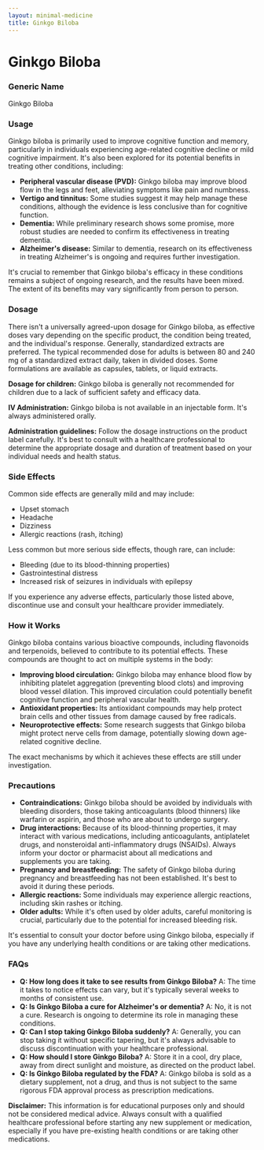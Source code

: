 ```yaml
---
layout: minimal-medicine
title: Ginkgo Biloba
---
```


# Ginkgo Biloba
### Generic Name
Ginkgo Biloba

### Usage
Ginkgo biloba is primarily used to improve cognitive function and memory, particularly in individuals experiencing age-related cognitive decline or mild cognitive impairment.  It's also been explored for its potential benefits in treating other conditions, including:

* **Peripheral vascular disease (PVD):**  Ginkgo biloba may improve blood flow in the legs and feet, alleviating symptoms like pain and numbness.
* **Vertigo and tinnitus:** Some studies suggest it may help manage these conditions, although the evidence is less conclusive than for cognitive function.
* **Dementia:** While preliminary research shows some promise, more robust studies are needed to confirm its effectiveness in treating dementia.
* **Alzheimer's disease:** Similar to dementia, research on its effectiveness in treating Alzheimer's is ongoing and requires further investigation.

It's crucial to remember that Ginkgo biloba's efficacy in these conditions remains a subject of ongoing research, and the results have been mixed.  The extent of its benefits may vary significantly from person to person.

### Dosage
There isn't a universally agreed-upon dosage for Ginkgo biloba, as effective doses vary depending on the specific product, the condition being treated, and the individual's response.  Generally, standardized extracts are preferred.  The typical recommended dose for adults is between 80 and 240 mg of a standardized extract daily, taken in divided doses.  Some formulations are available as capsules, tablets, or liquid extracts.  

**Dosage for children:**  Ginkgo biloba is generally not recommended for children due to a lack of sufficient safety and efficacy data.

**IV Administration:** Ginkgo biloba is not available in an injectable form. It's always administered orally.

**Administration guidelines:** Follow the dosage instructions on the product label carefully.  It's best to consult with a healthcare professional to determine the appropriate dosage and duration of treatment based on your individual needs and health status.


### Side Effects
Common side effects are generally mild and may include:

* Upset stomach
* Headache
* Dizziness
* Allergic reactions (rash, itching)


Less common but more serious side effects, though rare, can include:

* Bleeding (due to its blood-thinning properties)
* Gastrointestinal distress
* Increased risk of seizures in individuals with epilepsy


If you experience any adverse effects, particularly those listed above, discontinue use and consult your healthcare provider immediately.


### How it Works
Ginkgo biloba contains various bioactive compounds, including flavonoids and terpenoids, believed to contribute to its potential effects.  These compounds are thought to act on multiple systems in the body:

* **Improving blood circulation:** Ginkgo biloba may enhance blood flow by inhibiting platelet aggregation (preventing blood clots) and improving blood vessel dilation. This improved circulation could potentially benefit cognitive function and peripheral vascular health.
* **Antioxidant properties:** Its antioxidant compounds may help protect brain cells and other tissues from damage caused by free radicals.
* **Neuroprotective effects:** Some research suggests that Ginkgo biloba might protect nerve cells from damage, potentially slowing down age-related cognitive decline.

The exact mechanisms by which it achieves these effects are still under investigation.

### Precautions
* **Contraindications:** Ginkgo biloba should be avoided by individuals with bleeding disorders, those taking anticoagulants (blood thinners) like warfarin or aspirin, and those who are about to undergo surgery.
* **Drug interactions:** Because of its blood-thinning properties, it may interact with various medications, including anticoagulants, antiplatelet drugs, and nonsteroidal anti-inflammatory drugs (NSAIDs). Always inform your doctor or pharmacist about all medications and supplements you are taking.
* **Pregnancy and breastfeeding:**  The safety of Ginkgo biloba during pregnancy and breastfeeding has not been established. It's best to avoid it during these periods.
* **Allergic reactions:** Some individuals may experience allergic reactions, including skin rashes or itching.
* **Older adults:**  While it's often used by older adults, careful monitoring is crucial, particularly due to the potential for increased bleeding risk.

It's essential to consult your doctor before using Ginkgo biloba, especially if you have any underlying health conditions or are taking other medications.


### FAQs
* **Q: How long does it take to see results from Ginkgo Biloba?**  A:  The time it takes to notice effects can vary, but it's typically several weeks to months of consistent use.
* **Q: Is Ginkgo Biloba a cure for Alzheimer's or dementia?** A: No, it is not a cure. Research is ongoing to determine its role in managing these conditions.
* **Q: Can I stop taking Ginkgo Biloba suddenly?** A:  Generally, you can stop taking it without specific tapering, but it's always advisable to discuss discontinuation with your healthcare professional.
* **Q: How should I store Ginkgo Biloba?** A: Store it in a cool, dry place, away from direct sunlight and moisture, as directed on the product label.
* **Q: Is Ginkgo Biloba regulated by the FDA?** A: Ginkgo biloba is sold as a dietary supplement, not a drug, and thus is not subject to the same rigorous FDA approval process as prescription medications.


**Disclaimer:** This information is for educational purposes only and should not be considered medical advice.  Always consult with a qualified healthcare professional before starting any new supplement or medication, especially if you have pre-existing health conditions or are taking other medications.
